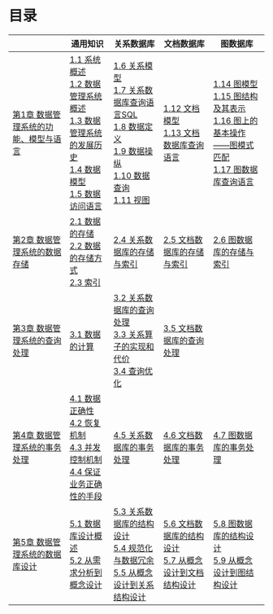 #  目录



|                                                       | 通用知识                                                     | 关系数据库                                                   | 文档数据库                                                   | 图数据库                                                     |
| ----------------------------------------------------- | ------------------------------------------------------------ | ------------------------------------------------------------ | ------------------------------------------------------------ | ------------------------------------------------------------ |
| [第1章 数据管理系统的功能、模型与语言](chapter1.1.md) | [1.1 系统概述](chapter1.1.md)<br>[1.2 数据管理系统概述](chapter1.2.md)<br>[1.3 数据管理系统的发展历史](chapter1.3.md)<br>[1.4 数据模型](chapter1.4.md)<br>[1.5 数据访问语言](chapter1.5.md) | [1.6 关系模型](chapter1.6-R.md)<br>[1.7 关系数据库查询语言SQL](chapter1.7-R.md)<br/>[1.8 数据定义](chapter1.8-R.md)<br/>[1.9 数据操纵](chapter1.9-R.md)<br/>[1.10 数据查询](chapter1.10-R.md)<br/>[1.11 视图](chapter1.11-R.md) | [1.12 文档模型](chapter1.12-D.md)<br/>[1.13 文档数据库查询语言](chapter1.13-D.md) | [1.14 图模型](chapter1.14-G.md)<br/>[1.15 图结构及其表示](chapter1.15-G.md)<br/>[1.16 图上的基本操作——图模式匹配](chapter1.16-G.md)<br/>[1.17 图数据库查询语言](chapter1.17-G.md) |
| [第2章 数据管理系统的数据存储](chapter2.1.md)         | [2.1 数据的存储](chapter2.1.md)<br>[2.2 数据的存储方式](chapter2.2.md)<br/>[2.3 索引](chapter2.3.md) | [2.4 关系数据库的存储与索引](chapter2.4-R.md)                | [2.5 文档数据库的存储与索引](chapter2.5-D.md)                | [2.6 图数据库的存储与索引](chapter2.6-G.md)                  |
| [第3章 数据管理系统的查询处理](chapter3.1.md)         | [3.1 数据的计算](chapter3.1.md)                              | [3.2 关系数据库的查询处理](chapter3.2-R.md)<br>[3.3 关系算子的实现和代价](chapter3.3-R.md)<br/>[3.4 查询优化](chapter3.4-R.md) | [3.5 文档数据库的查询处理](chapter3.5-D.md)<br/>             |                                                              |
| [第4章 数据管理系统的事务处理](chapter4.1.md)         | [4.1 数据正确性](chapter4.1.md)<br/>[4.2 恢复机制](chapter4.2.md)<br/>[4.3 并发控制机制](chapter4.3.md)<br/>[4.4 保证业务正确性的手段](chapter4.4.md) | [4.5 关系数据库的事务处理](chapter4.5-R.md)                  | [4.6 文档数据库的事务处理](chapter4.6-D.md)                  | [4.7 图数据库的事务处理](chapter4.7-G.md)                    |
| [第5章 数据管理系统的数据库设计](chapter5.1.md)       | [5.1 数据库设计概述](chapter5.1.md)<br/>[5.2 从需求分析到概念设计](chapter5.2.md)<br/> | [5.3 关系数据库的结构设计](chapter5.3-R.md)<br/>[5.4 规范化与数据冗余](chapter5.4-R.md)<br/>[5.5 从概念设计到关系结构设计](chapter5.4-R.md) | [5.6 文档数据库的结构设计](chapter5.6-D.md)<br>[5.7 从概念设计到文档结构设计](chapter5.7-D.md) | [5.8 图数据库的结构设计](chapter5.8-G.md)<br/>[5.9 从概念设计到图结构设计](chapter5.9-G.md)<br/> |







